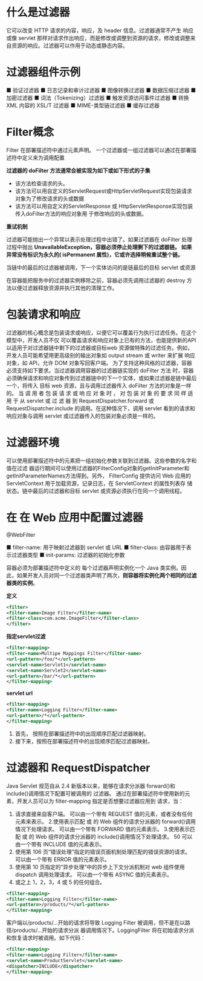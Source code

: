 # 什么是过滤器

它可以改变 HTTP 请求的内容，响应，及 header 信息。过滤器通常不产生
响应或像 servlet 那样对请求作出响应，而是修改或调整到资源的请求，修改或调整来自资源的响应。过滤器可以作用于动态或静态内容。



# 过滤器组件示例

■ 验证过滤器
■ 日志记录和审计过滤器
■ 图像转换过滤器
■ 数据压缩过滤器
■ 加密过滤器
■ 词法（Tokenizing）过滤器
■ 触发资源访问事件过滤器
■ 转换 XML 内容的 XSL/T 过滤器
■ MIME-类型链过滤器
■ 缓存过滤器



# Filter概念

Filter 在部署描述符中通过<filter>元素声明。
一个过滤器或一组过滤器可以通过在部署描述符中定义<filter-mapping>来为调用配置

**过滤器的 doFilter 方法通常会被实现为如下或如下形式的子集**

* 该方法检查请求的头。
* 该方法可以用自定义的ServletRequest或HttpServletRequest实现包装请求对象为了修改请求的头或数据
* 该方法可以用自定义的ServletResponse 或 HttpServletResponse实现包装传入doFilter方法的响应对象用
    于修改响应的头或数据。

**重试机制**

过滤器可能抛出一个异常以表示处理过程中出错了。如果过滤器在 doFilter 处理过程中抛出
**UnavailableException，容器必须停止处理剩下的过滤器链。 如果异常没有标识为永久的( isPermanent 属性)，它或许选择稍候重试整个链。**



当链中的最后的过滤器被调用，下一个实体访问的是链最后的目标 servlet 或资源

在容器能把服务中的过滤器实例移除之前，容器必须先调用过滤器的 destroy 方法以便过滤器释放资源并执行其他的清理工作。



# 包装请求和响应

过滤器的核心概念是包装请求或响应，以便它可以覆盖行为执行过滤任务。在这个模型中，开发人员不仅
可以覆盖请求和响应对象上已有的方法，也能提供新的API以适用于对过滤器链中剩下的过滤器或目标web
资源做特殊的过滤任务。例如，开发人员可能希望用更高级别的输出对象如 output stream 或 writer 来扩展
响应对象，如 API，允许 DOM 对象写回客户端。
为了支持这种风格的过滤器，容器必须支持如下要求。当过滤器调用容器的过滤器链实现的 doFilter 方法
时，容器必须确保请求和响应对象传到过滤器链中的下一个实体，或如果过滤器是链中最后一个，将传入
目标 web 资源，且与调用过滤器传入 doFilter 方法的对象是一样的。
当 调 用 者 包 装 请 求 或 响 应 对 象 时 ， 对 包 装 对 象 的 要 求 同 样 适 用 于 从 servlet 或 过 滤 器 到
RequestDispatcher.forward 或 RequestDispatcher.include 的调用。在这种情况下，调用 servlet 看到的请求和
响应对象与调用 servlet 或过滤器传入的包装对象必须是一样的。



# 过滤器环境

可以使用部署描述符中的<init-params>元素把一组初始化参数关联到过滤器。这些参数的名字和值在过滤
器运行期间可以使用过滤器的FilterConfig对象的getInitParameter和getInitParameterNames方法得到。另外，
FilterConfig 提供访问 Web 应用的 ServletContext 用于加载资源，记录日志，在 ServletContext 的属性列表存
储状态。链中最后的过滤器和目标 servlet 或资源必须执行在同一个调用线程。





#  在 在 Web 应用中配置过滤器

@WebFilter 

■ filter-name: 用于映射过滤器到 servlet 或 URL
■ filter-class: 由容器用于表示过滤器类型
■ init-params: 过滤器的初始化参数



容器必须为部署描述符中定义的
每个过滤器声明实例化一个 Java 类实例。因此，如果开发人员对同一个过滤器类声明了两次，**则容器将实例化两个相同的过滤器类的实例**。

**定义**

```xml
<filter>
<filter-name>Image Filter</filter-name>
<filter-class>com.acme.ImageFilter</filter-class>
</filter>
```

**指定servlet过滤**

```xml
<filter-mapping>
<filter-name>Multipe Mappings Filter</filter-name>
<url-pattern>/foo/*</url-pattern>
<servlet-name>Servlet1</servlet-name>
<servlet-name>Servlet2</servlet-name>
<url-pattern>/bar/*</url-pattern>
</filter-mapping>
```

**servlet url**

```xml
<filter-mapping>
<filter-name>Logging Filter</filter-name>
<url-pattern>/*</url-pattern>
</filter-mapping>
```

1. 首先， <url-pattern>按照在部署描述符中的出现顺序匹配过滤器映射。
2. 接下来，<servlet-name>按照在部署描述符中的出现顺序匹配过滤器映射。

# 过滤器和 RequestDispatcher

Java Servlet 规范自从 2.4 新版本以来，能够在请求分派器 forward()和 include()调用情况下配置可被调用的
过滤器。
通过在部署描述符中使用新的<dispatcher>元素，开发人员可以为 filter-mapping 指定是否想要过滤器应用到
请求，当：
1. 请求直接来自客户端。
可以由一个带有 REQUEST 值的<dispatcher>元素，或者没有任何<dispatcher>元素来表示。
2.使用表示匹配<url-pattern> 或 <servlet-name>的 Web 组件的请求分派器的 forward()调用情况下处理请求。
可以由一个带有 FORWARD 值的<dispatcher>元素表示。
3.使用表示匹配<url-pattern> 或 <servlet-name>的 Web 组件的请求分派器的 include()调用情况下处理请求。
50
可以由一个带有 INCLUDE 值的<dispatcher>元素表示。
4. 使用第 106 页“错误处理”指定的错误页面机制处理匹配<url-pattern>的错误资源的请求。
可以由一个带有 ERROR 值的<dispatcher>元素表示。
5. 使用第 10 页指定的“异步处理”中的异步上下文分派机制对 web 组件使用 dispatch 调用处理请求。
可以由一个带有 ASYNC 值的<dispatcher>元素表示。
6. 或之上 1，2，3，4 或 5 的任何组合。

```xml
<filter-mapping>
<filter-name>Logging Filter</filter-name>
<url-pattern>/products/*</url-pattern>
</filter-mapping>
```

客户端以/products/...开始的请求将导致 Logging Filter 被调用，但不是在以路径/products/...开始的请求分派
器调用情况下。LoggingFilter 将在初始请求分派和恢复请求时被调用。如下代码：

```xml
<filter-mapping>
<filter-name>Logging Filter</filter-name>
<servlet-name>ProductServlet</servlet-name>
<dispatcher>INCLUDE</dispatcher>
</filter-mapping>
```



